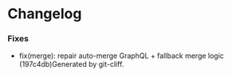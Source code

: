 # Changelog
### Fixes
- fix(merge): repair auto-merge GraphQL + fallback merge logic (197c4db)Generated by git-cliff.
